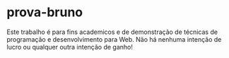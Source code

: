 # prova-bruno

Este trabalho é para fins academicos e de demonstração de técnicas de programação e desenvolvimento para Web. Não há nenhuma intenção de lucro ou qualquer outra intenção de ganho!
